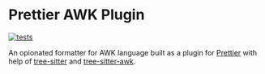 # Prettier AWK Plugin

[![tests](https://github.com/Beaglefoot/prettier-plugin-awk/actions/workflows/tests.yml/badge.svg)](https://github.com/Beaglefoot/prettier-plugin-awk/actions/workflows/tests.yml)

An opionated formatter for AWK language built as a plugin for [Prettier](https://github.com/prettier/prettier) with help of [tree-sitter](https://github.com/tree-sitter/tree-sitter) and [tree-sitter-awk](https://github.com/Beaglefoot/tree-sitter-awk).
